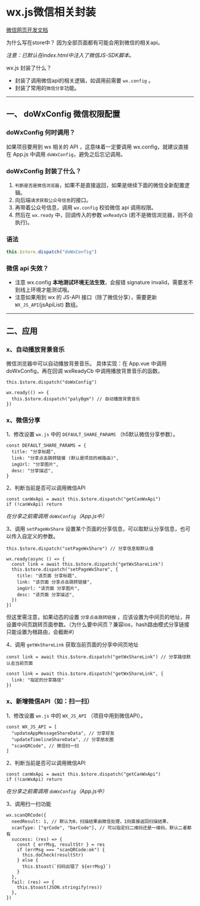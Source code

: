 # wx.js微信相关封装

[微信网页开发文档](https://developers.weixin.qq.com/doc/offiaccount/OA_Web_Apps/JS-SDK.html#49)

为什么写在store中？
因为全部页面都有可能会用到微信的相关api。

*注意：已默认在index.html中注入了微信JS-SDK脚本。*


wx.js 封装了什么？
- 封装了调用微信api的相关逻辑，如调用前需要 `wx.config` 。
- 封装了常用的`微信分享`功能。







---
## 一、 doWxConfig 微信权限配置

### doWxConfig 何时调用？
如果项目要用到 wx 相关的 API ，这意味着一定要调用 wx.config，就建议直接在 App.js 中调用 `doWxConfig`，避免之后忘记调用。

### doWxConfig 封装了什么？
1. `判断是否是微信浏览器`，如果不是直接返回，如果是继续下面的微信全新配置逻辑。
2. 向后端`请求获取公众号信息`的接口。
3. 再带着公众号信息，调用 `wx.config` 校验微信 api 调用权限。
4. 然后在 `wx.ready` 中，回调传入的参数 `wxReadyCb` (若不是微信浏览器，则不会执行)。

### 语法
``` js
this.$store.dispatch("doWxConfig")
```

### 微信 api 失效？
- 注意 wx.config **本地测试环境无法生效**，会报错 signature invalid，需要发不到线上环境才能测试哦。
- 注意如果用到 wx 的 JS-API 接口（除了微信分享），需要更新 `WX_JS_API`(jsApiList) 数组。











---
## 二、应用

### x、自动播放背景音乐
微信浏览器中可以自动播放背景音乐。
具体实现：在 App.vue 中调用 doWxConfig，再在回调 wxReadyCb 中调用播放背景音乐的函数。
``` JS
this.$store.dispatch("doWxConfig")

wx.ready(() => {
  this.$store.dispatch("palyBgm") // 自动播放背景音乐
})
```

### x、微信分享
1、修改设置 `wx.js` 中的 `DEFAULT_SHARE_PARAMS` （h5默认微信分享参数）。
``` JS
const DEFAULT_SHARE_PARAMS = {
  title: "分享标题",
  link: "分享点击跳转链接 (默认是项目的根路由)",
  imgUrl: "分享图片",
  desc: "分享描述",
}
```

2、判断当前是否可以调用微信API
``` JS
const canWxApi = await this.$store.dispatch("getCanWxApi")
if (!canWxApi) return
```
*在分享之前需调用 `doWxConfig`（App.js中）*

3、调用 `setPageWxShare` 设置某个页面的分享信息，可以取默认分享信息，也可以传入自定义的参数。
``` JS
this.$store.dispatch("setPageWxShare") // 分享信息取默认值

wx.ready(async () => {
  const link = await this.$store.dispatch("getWxShareLink")
  this.$store.dispatch("setPageWxShare", {
    title: "该页面 分享标题",
    link: "该页面 分享点击跳转链接",
    imgUrl: "该页面 分享图片",
    desc: "该页面 分享描述",
  })
})
```
但这里需注意，如果动态的设置 `分享点击跳转链接` ，应该设置为中间页的地址，并设置中间页跳转页面参数。（为什么要中间页？兼容ios，hash路由模式分享链接只能设置为根路由，会截断#）

4、调用 `getWxShareLink` 获取当前页面的分享中间页地址
``` JS
const link = await this.$store.dispatch("getWxShareLink") // 分享路径默认去当前页面

const link = await this.$store.dispatch("getWxShareLink", {
  link: "指定的分享路径"
})
```




### x、新增微信API（如：扫一扫）
1、修改设置 `wx.js` 中的 `WX_JS_API` （项目中用到微信API）。
``` JS
const WX_JS_API = [
  "updateAppMessageShareData", // 分享好友
  "updateTimelineShareData", // 分享朋友圈
  "scanQRCode", // 微信扫一扫
]
```
2、判断当前是否可以调用微信API
``` JS
const canWxApi = await this.$store.dispatch("getCanWxApi")
if (!canWxApi) return
```
*在分享之前需调用 `doWxConfig`（App.js中）*

3、调用扫一扫功能
``` JS
wx.scanQRCode({
  needResult: 1, // 默认为0，扫描结果由微信处理，1则直接返回扫描结果，
  scanType: ["qrCode", "barCode"], // 可以指定扫二维码还是一维码，默认二者都有
  success: (res) => {
    const { errMsg, resultStr } = res
    if (errMsg === "scanQRCode:ok") {
      this.doCheck(resultStr)
    } else {
      this.$toast(`扫码出错了 ${errMsg}`)
    }
  },
  fail: (res) => {
    this.$toast(JSON.stringify(res))
  },
})
```
